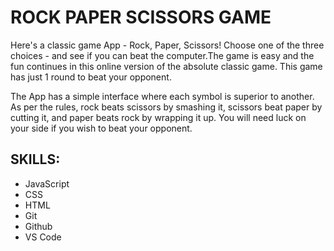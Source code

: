 # ROCK PAPER SCISSORS GAME
Here's a classic game App - Rock, Paper, Scissors! Choose one of the three choices - and see if you can beat the computer.The game is easy and the fun continues in this online version of the absolute classic game. This game has just 1 round to beat your opponent.

The App has a simple interface where each symbol is superior to another. As per the rules, rock beats scissors by smashing it, scissors beat paper by cutting it, and paper beats rock by wrapping it up. You will need luck on your side if you wish to beat your opponent. 

## SKILLS: 
- JavaScript 
- CSS
- HTML
- Git
- Github
- VS Code